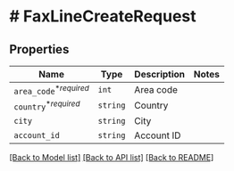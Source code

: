 # # FaxLineCreateRequest



## Properties

Name | Type | Description | Notes
------------ | ------------- | ------------- | -------------
| `area_code`<sup>*_required_</sup> | ```int``` |  Area code  |  |
| `country`<sup>*_required_</sup> | ```string``` |  Country  |  |
| `city` | ```string``` |  City  |  |
| `account_id` | ```string``` |  Account ID  |  |

[[Back to Model list]](../../README.md#models) [[Back to API list]](../../README.md#endpoints) [[Back to README]](../../README.md)
